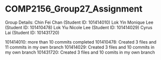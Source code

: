 # COMP2156_Group27_Assignment

Group Details:
Chin Fei Chan (Student ID: 101414010)
Lok Yin Monique Lee (Student ID: 101410478)
Lok Yiu Nicole Lee (Student ID: 101414029)
Cyrus Lai (Student ID: 101431720)

101414010: more than 10 commits completed
101410478: Created 3 files and 11 commits in my own branch
101414029: Created 3 files and 10 commits in my own branch
101431720: Created 3 files and 10 comits in my own branch

